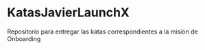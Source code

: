 # KatasJavierLaunchX
Repositorio para entregar las katas correspondientes a la misión de Onboarding
